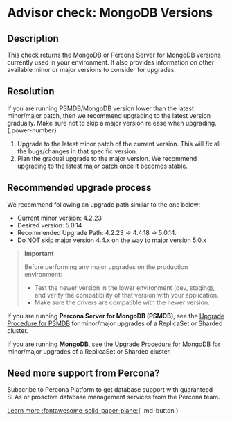 # Advisor check: MongoDB Versions
## Description
This check returns the MongoDB or Percona Server for MongoDB versions currently used in your environment. It also provides information on other available minor or major versions to consider for upgrades.

## Resolution
If you are running PSMDB/MongoDB version lower than the latest minor/major patch, then we recommend upgrading to the latest version gradually. Make sure not to skip a major version release when upgrading. 
{.power-number}

1. Upgrade to the latest minor patch of the current version. This will fix all the bugs/changes in that specific version.
2. Plan the gradual upgrade to the major version. We recommend upgrading to the latest major patch once it becomes stable.

## Recommended upgrade process
We recommend following an upgrade path similar to the one below: 
- Current minor version: 4.2.23
- Desired version: 5.0.14
- Recommended Upgrade Path: 4.2.23 => 4.4.18 => 5.0.14.
- Do NOT skip major version 4.4.x on the way to major version 5.0.x


> **Important**
> 
>Before performing any major upgrades on the production environment: 
>- Test the newer version in the lower environment (dev, staging), and verify the compatibility of that version with your application.
>- Make sure the drivers are compatible with the newer version.

If you are running **Percona Server for MongoDB (PSMDB)**, see the [Upgrade Procedure for PSMDB](https://www.percona.com/blog/upgrade-process-of-percona-server-for-mongodb-replica-set-and-shard-cluster/) for minor/major upgrades of a ReplicaSet or Sharded cluster.

If you are running **MongoDB**, see the [Upgrade Procedure for MongoDB](https://www.mongodb.com/docs/manual/tutorial/upgrade-revision/) for minor/major upgrades of a ReplicaSet or Sharded cluster.

## Need more support from Percona?
Subscribe to Percona Platform to get database support with guaranteed SLAs or proactive database management services from the Percona team.

[Learn more :fontawesome-solid-paper-plane:](https://per.co.na/subscribe){ .md-button }
